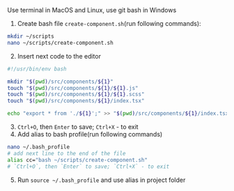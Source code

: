 Use terminal in MacOS and Linux, use git bash in Windows

1. Create bash file `create-component.sh`(run following commands):
```bash
mkdir ~/scripts
nano ~/scripts/create-component.sh
```
2. Insert next code to the editor
```bash
#!/usr/bin/env bash

mkdir "$(pwd)/src/components/${1}"
touch "$(pwd)/src/components/${1}/${1}.js"
touch "$(pwd)/src/components/${1}/${1}.scss"
touch "$(pwd)/src/components/${1}/index.tsx"

echo "export * from './${1}';" >> "$(pwd)/src/components/${1}/index.tsx"
```
3. `Ctrl+O`, then `Enter` to save; `Ctrl+X` - to exit
4. Add alias to bash profile(run following commands)
```bash
nano ~/.bash_profile
# add next line to the end of the file
alias cc="bash ~/scripts/create-component.sh"
# `Ctrl+O`, then `Enter` to save; `Ctrl+X` - to exit
```
5. Run `source ~/.bash_profile` and use alias in project folder
